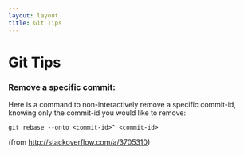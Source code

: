 ```yaml
---
layout: layout
title: Git Tips
---
```


Git Tips
========

### Remove a specific commit:

Here is a command to non-interactively remove a specific commit-id, knowing only the commit-id you would like to remove:

```
git rebase --onto <commit-id>^ <commit-id>
```

(from http://stackoverflow.com/a/3705310)
